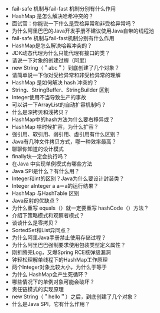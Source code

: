 - fail-safe 机制与fail-fast 机制分别有什么作用
- HashMap 是怎么解决哈希冲突的？
- 面试官：你能说一下什么是受检异常和非受检异常吗？
- 为什么阿里巴巴的Java开发手册不建议使用Java自带的线程池
- fail-safe 机制与fail-fast机制分别有什么作用
- HashMap是怎么解决哈希冲突的？
- JDK动态代理为什么只能代理有接口的类？
- 请说一下对象的创建过程（阿里）
- new String（＂abc＂）到底创建了几个对象？
- 请简单说一下你对受检异常和非受检异常的理解
- HashMap 是如何解决 hash 冲突的？
- String、StringBuffer、StringBuilder 区别
- Integer使用不当导致生产的事故
- 可以讲一下ArrayList的自动扩容机制吗？
- 什么是深拷贝和浅拷贝？
- HashMap中的hash方法为什么要右移异或？
- HashMap 啥时候扩容，为什么扩容？
- 强引用、软引用、弱引用、虚引用有什么区别？
- Java有几种文件拷贝方式，哪一种效率最高？
- 聊聊你知道的设计模式
- finally块一定会执行吗？
- 在Java 中实现单例模式有哪些方法
- Java SPI是什么？有什么用？
- Integer和int的区别？Java为什么要设计封装类？
- Integer aInteger a a＝a的运行结果？
- HashMap 与HashTable 区别
- Java反射的优缺点？
- 为什么重写 equals（）就一定要重写 hashCode（）方法？
- 介绍下策略模式和观察者模式？
- 谈谈什么是零拷贝？
- SortedSet和List异同点？
- 为什么阿里Java手册禁止使用存储过程？
- 为什么阿里巴巴强制要求使用包装类型定义属性？
- 刚折腾完Log，又爆Spring RCE核弹级漏洞
- 钟轻松理解单线程下的HashMap工作原理
- 两个Integer对象比较大小，为什么于等于
- 为什么 HashMap会产生死循环？
- 哪些情况下的单例对象可能会破坏？
- 责任链模式的实现原理
- new String（＂hello＂）之后，到底创建了几个对象？
- 什么是Java SPI，它有什么作用？